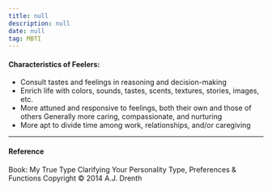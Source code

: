 ```yaml
---
title: null
description: null
date: null
tag: MBTI
---
```


#### Characteristics of Feelers:

- Consult tastes and feelings in reasoning and decision-making
- Enrich life with colors, sounds, tastes, scents, textures, stories, images, etc.
- More attuned and responsive to feelings, both their own and those of others Generally more caring, compassionate, and nurturing
- More apt to divide time among work, relationships, and/or caregiving

---

#### Reference

Book: My True Type Clarifying Your Personality Type, Preferences & Functions Copyright © 2014 A.J. Drenth
